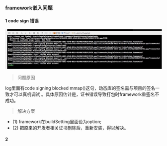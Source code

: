 ### framework嵌入问题
#### 1 code sign 错误
![](framework_1.jpg)

> 问题原因  

log里面有code signing blocked mmap()这句，动态库的签名需与项目的签名一致才可以真机调试 。具体原因估计是，证书错误导致打包时framework重签名不成功。    

> 解决方案  

* (1) framework在buildSetting里面设为option;   
* (2) 把原来的开发者相关证书删除后，重新安装，得以解决。

#### 2 